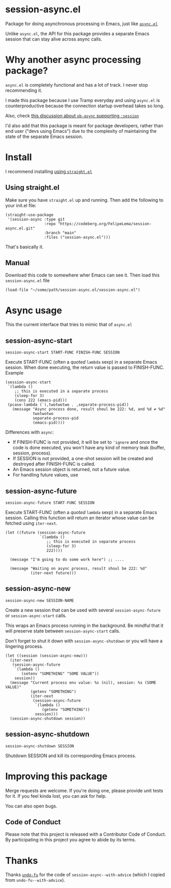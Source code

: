 # session-async.el

Package for doing asynchronous processing in Emacs, just like [`async.el`](https://github.com/jwiegley/emacs-async)

Unlike `async.el`, the API for this package provides a separate Emacs session that can stay alive across async calls.

# Why another async processing package?

`async.el` is completely functional and has a lot of track. I never stop recommending it.

I made this package because I use Tramp everyday and using `async.el` is counterproductive because the connection startup overhead takes so long.

Also, check [this discussion about `ob-async` supporting `:session`](https://github.com/astahlman/ob-async/issues/1)

I'd also add that this package is meant for package developers, rather than end user ("devs using Emacs") due to the complexity of maintaining the state of the separate Emacs session.

# Install

I recommend installing [using `straight.el`](https://ubolonton.github.io/emacs-tree-sitter/installation/#installing-with-straight-dot-el)

## Using straight.el

Make sure you have `straight.el` up and running. Then add the following to your init.el file:

```elisp
(straight-use-package
 '(session-async :type git
                 :repo "https://codeberg.org/FelipeLema/session-async.el.git"
                 :branch "main"
                 :files ("session-async.el")))
```

That's basically it.

## Manual
Download this code to somewhere wher Emacs can see it. Then load this `session-async.el` file

```elisp
(load-file "~/some/path/session-async.el/session-async.el")
```

# Async usage

This the current interface that tries to mimic that of `async.el`

## session-async-start

    session-async-start START-FUNC FINISH-FUNC SESSION

Execute START-FUNC (often a *quoted* `lambda` sexp) in a separate Emacs session. When done executing, the return value is passed to FINISH-FUNC. Example

```elisp
(session-async-start
 `(lambda ()
    ;; this is executed in a separate process
    (sleep-for 3)
    (cons 222 (emacs-pid)))
 (pcase-lambda (`(,twotwotwo . ,separate-process-pid))
   (message "Async process done, result shoul be 222: %d, and %d ≠ %d"
            twotwotwo
            separate-process-pid
            (emacs-pid))))
```

Differences with `async`:

- If FINISH-FUNC is not provided, it will be set to `'ignore` and once the code is done executed, you won't have any kind of memory leak (buffer, session, process).
- If SESSION is not provided, a one-shot session will be created and destroyed after FINISH-FUNC is called.
- An Emacs session object is returned, not a future value.
- For handling future values, use 

## session-async-future

    session-async-future START-FUNC SESSION
    
Execute START-FUNC (often a *quoted* `lambda` sexp) in a separate Emacs session. Calling this function will return an iterator whose value can be fetched using `iter-next`.

```elisp
(let ((future (session-async-future
               `(lambda ()
                  ;; this is executed in separate process
                  (sleep-for 3)
                  222))))

  (message "I'm going to do some work here") ;; ....

  (message "Waiting on async process, result shoul be 222: %d"
           (iter-next future)))

```

## session-async-new

    session-async-new SESSION-NAME

Create a new session that can be used with several `session-async-future` or `session-async-start` calls.

This wraps an Emacs process running in the background. Be mindful that it will preserve state between `session-async-start` calls. 

Don't forget to shut it down with `session-async-shutdown` or you will have a lingering process.

```elisp
(let ((session (session-async-new)))
  (iter-next
   (session-async-future
    `(lambda ()
       (setenv "SOMETHING" "SOME VALUE"))
    session))
  (message "Current process env value: %s (nil), session: %s (SOME VALUE)"
           (getenv "SOMETHING")
           (iter-next
            (session-async-future
             `(lambda ()
                (getenv "SOMETHING"))
             session)))
  (session-async-shutdown session))

```
## session-async-shutdown

    session-async-shutdown SESSION
    
Shutdown SESSION and kill its corresponding Emacs process.

# Improving this package

Merge requests are welcome. If you're doing one, please provide unit tests for it. If you feel kinda lost, you can ask for help.

You can also open bugs.

## Code of Conduct

Please note that this project is released with a Contributor Code of Conduct. By participating in this project you agree to abide by its terms.

# Thanks

Thanks [`undo-fu`](https://gitlab.com/ideasman42/emacs-undo-fu) for the code of `session-async--with-advice` (which I copied from `undo-fu--with-advice`).
